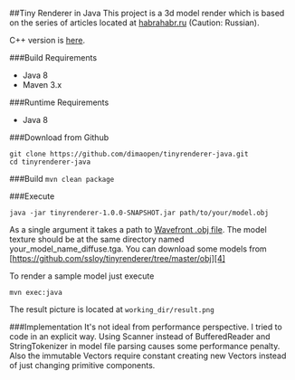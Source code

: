 ##Tiny Renderer in Java
This project is a 3d model render which is based on the series of articles located at [habrahabr.ru][1]
(Caution: Russian).

C++ version is [here][2].

###Build Requirements
* Java 8
* Maven 3.x

###Runtime Requirements
  * Java 8

###Download from Github
```
git clone https://github.com/dimaopen/tinyrenderer-java.git
cd tinyrenderer-java
```

###Build
`mvn clean package`

###Execute
```
java -jar tinyrenderer-1.0.0-SNAPSHOT.jar path/to/your/model.obj
```
As a single argument it takes a path to [Wavefront .obj file][3]. The model texture should be at the same directory
named your_model_name_diffuse.tga. You can download some models from
[https://github.com/ssloy/tinyrenderer/tree/master/obj][4]

To render a sample model just execute
```
mvn exec:java
```
The result picture is located at `working_dir/result.png`

###Implementation
It's not ideal from performance perspective. I tried to code in an explicit way. Using Scanner instead of
BufferedReader and StringTokenizer in model file parsing causes some performance penalty. Also the immutable Vectors
require constant creating new Vectors instead of just changing primitive components.

[1]: http://habrahabr.ru/post/248153/ "Brief course of computer graphic"
[2]: https://github.com/ssloy/tinyrenderer "C++ version"
[3]: https://en.wikipedia.org/wiki/Wavefront_.obj_file "Wavefront .obj file"
[4]: https://github.com/ssloy/tinyrenderer/tree/master/obj "Models"

